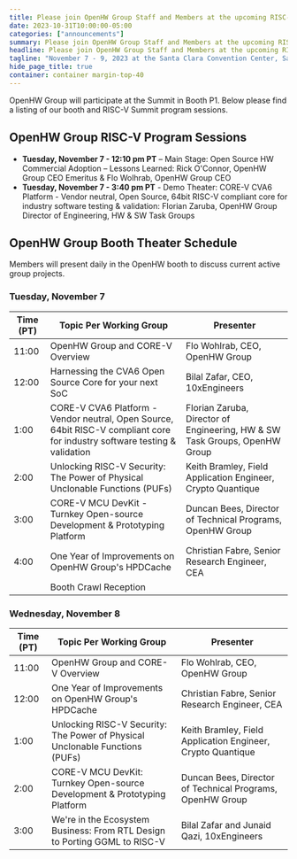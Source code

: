 ```yaml
---
title: Please join OpenHW Group Staff and Members at the upcoming RISC-V Summit
date: 2023-10-31T10:00:00-05:00
categories: ["announcements"]
summary: Please join OpenHW Group Staff and Members at the upcoming RISC-V Summit
headline: Please join OpenHW Group Staff and Members at the upcoming RISC-V Summit
tagline: "November 7 - 9, 2023 at the Santa Clara Convention Center, Santa Clara, CA"
hide_page_title: true
container: container margin-top-40
---
```


OpenHW Group will participate at the Summit in Booth P1. Below please find a
listing of our booth and RISC-V Summit program sessions.

## OpenHW Group RISC-V Program Sessions

- **Tuesday, November 7 - 12:10 pm PT** – Main Stage: Open Source HW Commercial
  Adoption – Lessons Learned: Rick O'Connor, OpenHW Group CEO Emeritus & Flo
  Wolhrab, OpenHW Group CEO 
- **Tuesday, November 7 - 3:40 pm PT** - Demo Theater: CORE-V CVA6 Platform -
  Vendor neutral, Open Source, 64bit RISC-V compliant core for industry
  software testing & validation: Florian Zaruba, OpenHW Group Director of
  Engineering, HW & SW Task Groups

## OpenHW Group Booth Theater Schedule

Members will present daily in the OpenHW booth to discuss current active group
projects.

### Tuesday, November 7

| Time (PT) | Topic Per Working Group                                                                                                    | Presenter                                                                  |
| ---       | ---                                                                                                                        | ---                                                                        |
| 11:00     | OpenHW Group and CORE-V Overview                                                                                           | Flo Wohlrab, CEO, OpenHW Group                                             |
| 12:00     | Harnessing the CVA6 Open Source Core for your next SoC                                                                     | Bilal Zafar, CEO, 10xEngineers                                             |
| 1:00      | CORE-V CVA6 Platform - Vendor neutral, Open Source, 64bit RISC-V compliant core for industry software testing & validation | Florian Zaruba, Director of Engineering, HW & SW Task Groups, OpenHW Group |
| 2:00      | Unlocking RISC-V Security: The Power of Physical Unclonable Functions (PUFs)                                               | Keith Bramley, Field Application Engineer, Crypto Quantique                |
| 3:00      | CORE-V MCU DevKit - Turnkey Open-source Development & Prototyping Platform                                                 | Duncan Bees, Director of Technical Programs, OpenHW Group                  |
| 4:00      | One Year of Improvements on OpenHW Group's HPDCache                                                                        | Christian Fabre, Senior Research Engineer, CEA                             |
|           | Booth Crawl Reception                                                                                                      |                                                                            |

### Wednesday, November 8

| Time (PT) | Topic Per Working Group                                                      | Presenter                                                   |
| ---       | ---                                                                          | ---                                                         |
| 11:00     | OpenHW Group and CORE-V Overview                                             | Flo Wohlrab, CEO, OpenHW Group                              |
| 12:00     | One Year of Improvements on OpenHW Group's HPDCache                          | Christian Fabre, Senior Research Engineer, CEA              |
| 1:00      | Unlocking RISC-V Security: The Power of Physical Unclonable Functions (PUFs) | Keith Bramley, Field Application Engineer, Crypto Quantique |
| 2:00      | CORE-V MCU DevKit: Turnkey Open-source Development & Prototyping Platform    | Duncan Bees, Director of Technical Programs, OpenHW Group   |
| 3:00      | We're in the Ecosystem Business: From RTL Design to Porting GGML to RISC-V   | Bilal Zafar and Junaid Qazi, 10xEngineers                   |
